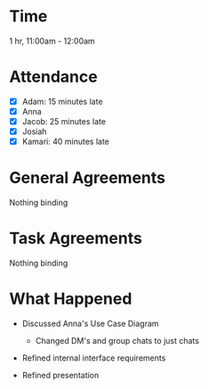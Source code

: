 # Time
1 hr, 11:00am - 12:00am

# Attendance
- [x] Adam: 15 minutes late
- [x] Anna
- [x] Jacob: 25 minutes late
- [x] Josiah
- [x] Kamari: 40 minutes late

# General Agreements
Nothing binding
# Task Agreements 
Nothing binding
# What Happened
- Discussed Anna's Use Case Diagram
    - Changed DM's and group chats to just chats

- Refined internal interface requirements

- Refined presentation

